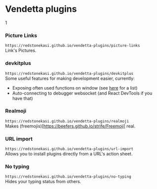 # Vendetta plugins
1
### Picture Links
`https://redstonekasi.github.io/vendetta-plugins/picture-links`  
Link's Pictures.

### devkitplus
`https://redstonekasi.github.io/vendetta-plugins/devkitplus`  
Some useful features for making development easier, currently:

- Exposing often used functions on window (see
  [here](https://github.com/redstonekasi/vendetta-plugins/blob/main/plugins/devkitplus/globals.js)
  for a list)
- Auto-connecting to debugger websocket (and React DevTools if you have that)

### Realmoji
`https://redstonekasi.github.io/vendetta-plugins/realmoji`  
Makes (freemojis)[https://beefers.github.io/strife/Freemoji] real.

### URL import
`https://redstonekasi.github.io/vendetta-plugins/url-import`  
Allows you to install plugins directly from a URL's action sheet.

### No typing
`https://redstonekasi.github.io/vendetta-plugins/no-typing`  
Hides your typing status from others.
